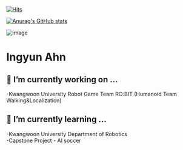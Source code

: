 
<!--
**goltong1/goltong1** is a ✨ _special_ ✨ repository because its `README.md` (this file) appears on your GitHub profile.

Here are some ideas to get you started:



- 👯 I’m looking to collaborate on ...
- 🤔 I’m looking for help with ...
- 💬 Ask me about ...
- 📫 How to reach me: ...
- 😄 Pronouns: ...
- ⚡ Fun fact: ...
-->

[![Hits](https://hits.seeyoufarm.com/api/count/incr/badge.svg?url=https%3A%2F%2Fgithub.com%2Fgoltong1%2Fhit-counter&count_bg=%2379C83D&title_bg=%23555555&icon=&icon_color=%23E7E7E7&title=hits&edge_flat=false)](https://hits.seeyoufarm.com)


[![Anurag's GitHub stats](https://github-readme-stats.vercel.app/api?username=goltong1)](https://github.com/anuraghazra/github-readme-stats)


![image](https://user-images.githubusercontent.com/33284252/225517892-31c0b3ca-ad03-4037-b0d7-246a02432212.png)

# Ingyun Ahn  

## 🔭 I’m currently working on ...  
-Kwangwoon University Robot Game Team RO:BIT (Humanoid Team Walking&Localization)  

## 🌱 I’m currently learning ...
-Kwangwoon University Department of Robotics  
-Capstone Project - AI soccer  



